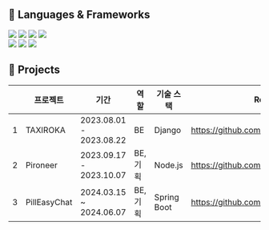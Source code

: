 <!-- ![header](https://capsule-render.vercel.app/api?type=rounded&color=FFFFFF&text=HyunsooKim&fontColor=703ee5) -->
<!--
**hyunsoo121/hyunsoo121** is a ✨ _special_ ✨ repository because its `README.md` (this file) appears on your GitHub profile.

Here are some ideas to get you started:

- 🔭 I’m currently working on ...
- 🌱 I’m currently learning ...
- 👯 I’m looking to collaborate on ...
- 🤔 I’m looking for help with ...
- 💬 Ask me about ...
- 📫 How to reach me: ...
- 😄 Pronouns: ...
- ⚡ Fun fact: ...
-->

## 📖 Languages & Frameworks

<img src="https://img.shields.io/badge/Spring-6DB33F?
style=flat-square&logo=spring&logoColor=white"/>
<img src="https://img.shields.io/badge/Spring Boot-6DB33F?style=flat-square&logo=springboot&logoColor=white"/>
<img src="https://img.shields.io/badge/Node.js-339933?style=flat-square&logo=node.js&logoColor=white"/>
<img src="https://img.shields.io/badge/Django-092E20?style=flat-square&logo=django&logoColor=white"/>
<br>
<img src="https://img.shields.io/badge/Java-007396?style=flat-square&logo=Java&logoColor=white"/>
<img src="https://img.shields.io/badge/C-%23E60000?logo=C&logoColor=white">
<img src="https://img.shields.io/badge/JavaScript-F7DF1E?style=flat-square&logo=JavaScript&logoColor=white"/>

## 🚀 Projects

|     | 프로젝트     | 기간                    | 역할     | 기술 스택   | Repository                                   |
| --- | ------------ | ----------------------- | -------- | ----------- | -------------------------------------------- |
| 1   | TAXIROKA     | 2023.08.01 - 2023.08.22 | BE       | Django      | https://github.com/ROKATAXI/taxiRoka         |
| 2   | Pironeer     | 2023.09.17 - 2023.10.07 | BE, 기획  | Node.js     | https://github.com/Pironeer-1/PiroSquare     |
| 3   | PillEasyChat | 2024.03.15 ~ 2024.06.07 | BE, 기획  | Spring Boot | https://github.com/PillEasyChat/PillEasyChat |

